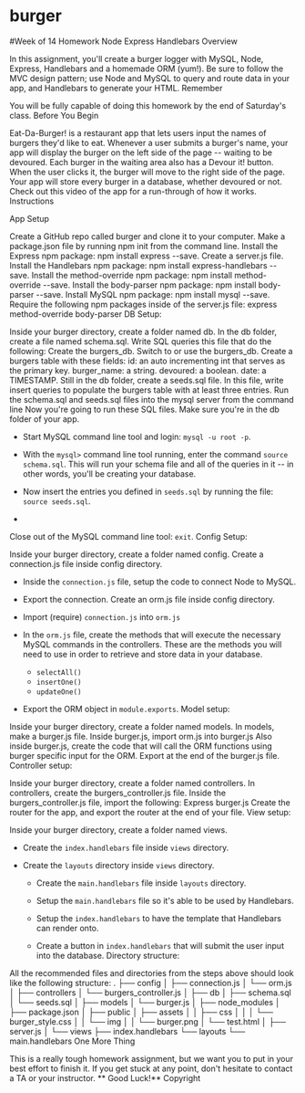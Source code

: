 # burger

#Week of 14 Homework Node Express Handlebars
Overview

In this assignment, you'll create a burger logger with MySQL, Node, Express, Handlebars and a homemade ORM (yum!). Be sure to follow the MVC design pattern; use Node and MySQL to query and route data in your app, and Handlebars to generate your HTML.
Remember

You will be fully capable of doing this homework by the end of Saturday's class.
Before You Begin

Eat-Da-Burger! is a restaurant app that lets users input the names of burgers they'd like to eat.
Whenever a user submits a burger's name, your app will display the burger on the left side of the page -- waiting to be devoured.
Each burger in the waiting area also has a Devour it! button. When the user clicks it, the burger will move to the right side of the page.
Your app will store every burger in a database, whether devoured or not.
Check out this video of the app for a run-through of how it works.
Instructions

App Setup

Create a GitHub repo called burger and clone it to your computer.
Make a package.json file by running npm init from the command line.
Install the Express npm package: npm install express --save.
Create a server.js file.
Install the Handlebars npm package: npm install express-handlebars --save.
Install the method-override npm package: npm install method-override --save.
Install the body-parser npm package: npm install body-parser --save.
Install MySQL npm package: npm install mysql --save.
Require the following npm packages inside of the server.js file:
express
method-override
body-parser
DB Setup:

Inside your burger directory, create a folder named db.
In the db folder, create a file named schema.sql. Write SQL queries this file that do the following:
Create the burgers_db.
Switch to or use the burgers_db.
Create a burgers table with these fields:
id: an auto incrementing int that serves as the primary key.
burger_name: a string.
devoured: a boolean.
date: a TIMESTAMP.
Still in the db folder, create a seeds.sql file. In this file, write insert queries to populate the burgers table with at least three entries.
Run the schema.sql and seeds.sql files into the mysql server from the command line
Now you're going to run these SQL files.
Make sure you're in the db folder of your app.
* Start MySQL command line tool and login: `mysql -u root -p`.

* With the `mysql>` command line tool running, enter the command `source schema.sql`. This will run your schema file and all of the queries in it -- in other words, you'll be creating your database.

* Now insert the entries you defined in `seeds.sql` by running the file: `source seeds.sql`.

*
 Close out of the MySQL command line tool: `exit`.
Config Setup:

Inside your burger directory, create a folder named config.
Create a connection.js file inside config directory.
* Inside the `connection.js` file, setup the code to connect Node to MySQL.

* Export the connection.
Create an orm.js file inside config directory.
* Import (require) `connection.js` into `orm.js`

* In the `orm.js` file, create the methods that will execute the necessary MySQL commands in the controllers. These are the methods you will need to use in order to retrieve and store data in your database.
    * `selectAll()` 
    * `insertOne()` 
    * `updateOne()` 

* Export the ORM object in `module.exports`.
Model setup:

Inside your burger directory, create a folder named models.
In models, make a burger.js file.
Inside burger.js, import orm.js into burger.js
Also inside burger.js, create the code that will call the ORM functions using burger specific input for the ORM.
Export at the end of the burger.js file.
Controller setup:

Inside your burger directory, create a folder named controllers.
In controllers, create the burgers_controller.js file.
Inside the burgers_controller.js file, import the following:
Express
burger.js
Create the router for the app, and export the router at the end of your file.
View setup:

Inside your burger directory, create a folder named views.
* Create the `index.handlebars` file inside `views` directory.

* Create the `layouts` directory inside `views` directory.

    * Create the `main.handlebars` file inside `layouts` directory.

    * Setup the `main.handlebars` file so it's able to be used by Handlebars.

    * Setup the `index.handlebars` to have the template that Handlebars can render onto.

    * Create a button in `index.handlebars` that will submit the user input into the database.
Directory structure:

All the recommended files and directories from the steps above should look like the following structure:
.
├── config
│   ├── connection.js
│   └── orm.js
│ 
├── controllers
│   └── burgers_controller.js
│
├── db
│   ├── schema.sql
│   └── seeds.sql
│
├── models
│   └── burger.js
│ 
├── node_modules
│ 
├── package.json
│
├── public
│   ├── assets
│   │   ├── css
│   │   │   └── burger_style.css
│   │   └── img
│   │       └── burger.png
│   └── test.html
│
├── server.js
│
└── views
    ├── index.handlebars
    └── layouts
        └── main.handlebars
One More Thing

This is a really tough homework assignment, but we want you to put in your best effort to finish it. If you get stuck at any point, don't hesitate to contact a TA or your instructor.
** Good Luck!**
Copyright

